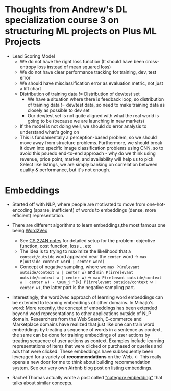 # Thoughts from Andrew's DL specialization course 3 on structuring ML projects on Plus ML Projects

* Lead Scoring Model
	- We do not have the right loss function (It should have been cross-entropy loss instead of mean squared loss)
	- We do not have clear performance tracking for training, dev, test error
	- We should have misclassification error as evaluation metric, not just a lift chart
	- Distribution of training data != Distribution of dev/test set
		- We have a situation where there is feedback loop, so distribution of training data != dev/test data, so need to make training data as closely as possible to dev set
		- Our dev/test set is not quite aligned with what the real world is going to be (because we are launching in new markets)
	- If the model is not doing well, we should do error analysis to understand what's going on
	- This is fundamentally a perception-based problem, so we should move away from structure problems. Furthermore, we should break it down into specific image classification problems using CNN, so to avoid this psuedo end-to-end approach - why do we think using revenue, price point, market, and availability will help us to pick Select like listings, we are simply banking on correlation between quality & performance, but it's not enough.

# Embeddings

* Started off with NLP, where people are motivated to move from one-hot-encoding (sparse, inefficient) of words to embeddings (dense, more efficient) representation.

* There are different algorithms to learn embeddings,the most famous one being [Word2Vec](https://papers.nips.cc/paper/5021-distributed-representations-of-words-and-phrases-and-their-compositionality.pdf)
	* See [CS 224N notes](http://web.stanford.edu/class/cs224n/lectures/lecture2.pdf) for detailed setup for the problem: objective function, cost function, loss ... etc
	* The idea is to trying to maximize the likelihood that a `context/outside` word appeared near the `center` word -> `max P(outside context word | center word)`
	* Concept of negative sampling, where we `max P(relevant outside/context w | center w)` and `min P(irrelevant outside/context w | center w)` => `max P(relevant outside/context w | center w) - \sum_j ^{k} P(irrelevant outside/context w | center w)`, the latter part is the negative sampling part.

* Interestingly, the word2vec approach of learning word embeddings can be extended to learning embeddings of other domains. In Mihajlo's word: More recently, the concept of embeddings has been extended beyond word representations to other applications outside of NLP domain. Researchers from the Web Search, E-commerce and Marketplace domains have realized that just like one can train word embeddings by treating a sequence of words in a sentence as context, the same can be done for training embeddings of user actions by treating sequence of user actions as context. Examples include learning representations of items that were clicked or purchased or queries and ads that were clicked. These embeddings have subsequently been leveraged for a variety of **recommendations** on the Web. <- This really opens a new door for me to think about building recommendation system. See our very own Airbnb blog post on [listing embeddings](https://medium.com/airbnb-engineering/listing-embeddings-for-similar-listing-recommendations-and-real-time-personalization-in-search-601172f7603e). 

* Rachel Thomas actually wrote a post called ["category embedding"](http://www.fast.ai/2018/04/29/categorical-embeddings/) that talks about similar concepts.